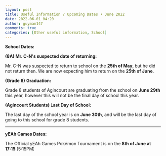 ```yaml
---
layout: post
title: Useful Information / Upcoming Dates • June 2022
date: 2022-06-01 04:20
author: guyman147
comments: true
categories: [Other useful information, School]
---
```

<!-- wp:paragraph {"fontSize":"medium"} -->
<p class="has-medium-font-size"><strong>School Dates:</strong></p>
<!-- /wp:paragraph -->

<!-- wp:paragraph -->
<p><strong>(8A) Mr. C-N's suspected date of returning: </strong></p>
<!-- /wp:paragraph -->

<!-- wp:paragraph -->
<p>Mr. C-N was suspected to return to school on the <strong>25th of May</strong>, but he did not return then. We are now expecting him to return on the <strong>25th of June</strong>.</p>
<!-- /wp:paragraph -->

<!-- wp:paragraph -->
<p><strong>(Grade 8)</strong> <strong>Graduation:</strong></p>
<!-- /wp:paragraph -->

<!-- wp:paragraph -->
<p>Grade 8 students of Agincourt are graduating from the school on <strong>June 29th</strong> this year, however this will not be the final day of school this year.</p>
<!-- /wp:paragraph -->

<!-- wp:paragraph -->
<p><strong>(Agincourt Students) Last Day of School:</strong></p>
<!-- /wp:paragraph -->

<!-- wp:paragraph -->
<p>The last day of the school year is on <strong>June 30th</strong>, and will be the last day of going to this school for grade 8 students.</p>
<!-- /wp:paragraph -->

<!-- wp:separator {"className":"is-style-wide"} -->
<hr class="wp-block-separator has-alpha-channel-opacity is-style-wide" />
<!-- /wp:separator -->

<!-- wp:paragraph {"fontSize":"medium"} -->
<p class="has-medium-font-size"><strong>yEAh Games Dates:</strong></p>
<!-- /wp:paragraph -->

<!-- wp:paragraph -->
<p>The Official yEAh Games Pokémon Tournament is on the <strong>8th of June at 17:15</strong> (5:15PM)</p>
<!-- /wp:paragraph -->
